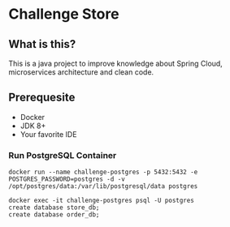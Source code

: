 # Challenge Store #

## What is this? ##
This is a java project to improve knowledge about Spring Cloud, microservices architecture and clean code.

## Prerequesite ##
- Docker
- JDK 8+
- Your favorite IDE

### Run PostgreSQL Container ###
```
docker run --name challenge-postgres -p 5432:5432 -e POSTGRES_PASSWORD=postgres -d -v /opt/postgres/data:/var/lib/postgresql/data postgres

docker exec -it challenge-postgres psql -U postgres
create database store_db;
create database order_db;
```